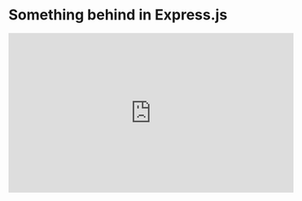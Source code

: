 # Something behind in Express.js

<iframe width="560" height="315" src="https://youtu.be/Ye5lbRk6j_g/" frameborder="0" allowfullscreen></iframe>
